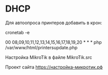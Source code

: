 # DHCP

Для автоопроса принтеров добавить в крон:

cronetab -e

00 08,09,10,11,12,13,14,15,16,17,18,19,20 * * * php /var/www/html/printersupdate.php

Настройка MikroTik в файле MikroTik.src

Проект сайта https://настройка-микротик.рф

#
##
#
